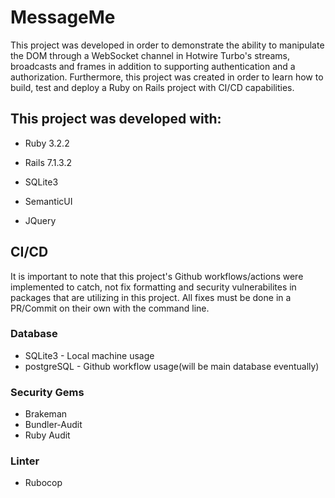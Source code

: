 # MessageMe
This project was developed in order to demonstrate the ability to manipulate the DOM through a WebSocket channel in Hotwire Turbo's streams, broadcasts and frames in addition to supporting authentication and a authorization. Furthermore, this project was created in order to learn how to build, test and deploy a Ruby on Rails project with CI/CD capabilities. 

## This project was developed with:

* Ruby 3.2.2

* Rails 7.1.3.2

* SQLite3

* SemanticUI

* JQuery

## CI/CD
It is important to note that this project's Github workflows/actions were implemented to catch, not fix formatting and security vulnerabilites in packages that are utilizing in this project. All fixes must be done in a PR/Commit on their own with the command line.

### Database
* SQLite3 - Local machine usage
* postgreSQL - Github workflow usage(will be main database eventually)


### Security Gems
* Brakeman
* Bundler-Audit
* Ruby Audit


### Linter
* Rubocop
